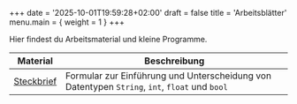 +++
date = '2025-10-01T19:59:28+02:00'
draft = false
title = 'Arbeitsblätter'
menu.main = { weight = 1 }
+++

Hier findest du Arbeitsmaterial und kleine Programme.

|Material | Beschreibung |
|---------|--------------|
|[Steckbrief](steckbrief/index.html) | Formular zur Einführung und Unterscheidung von Datentypen `String`, `int`, `float` und `bool` |

<!--  - [Sierpinski-Dreieck](sierpinski/index.html) -->
